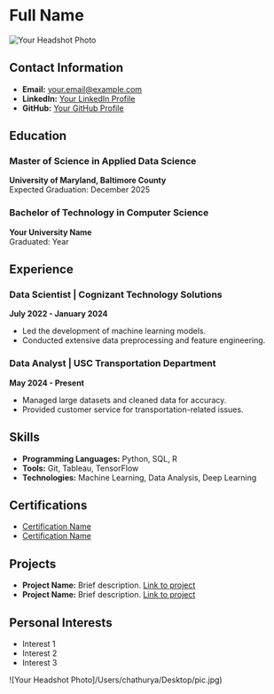 # Full Name

![Your Headshot Photo](path-to-your-photo.jpg)

## Contact Information
- **Email:** your.email@example.com
- **LinkedIn:** [Your LinkedIn Profile](https://linkedin.com/in/your-profile)
- **GitHub:** [Your GitHub Profile](https://github.com/your-profile)

## Education
### Master of Science in Applied Data Science
**University of Maryland, Baltimore County**  
Expected Graduation: December 2025

### Bachelor of Technology in Computer Science
**Your University Name**  
Graduated: Year

## Experience
### Data Scientist | Cognizant Technology Solutions
**July 2022 - January 2024**  
- Led the development of machine learning models.
- Conducted extensive data preprocessing and feature engineering.

### Data Analyst | USC Transportation Department
**May 2024 - Present**  
- Managed large datasets and cleaned data for accuracy.
- Provided customer service for transportation-related issues.

## Skills
- **Programming Languages:** Python, SQL, R
- **Tools:** Git, Tableau, TensorFlow
- **Technologies:** Machine Learning, Data Analysis, Deep Learning

## Certifications
- [Certification Name](link-to-certification)
- [Certification Name](link-to-certification)

## Projects
- **Project Name:** Brief description. [Link to project](https://github.com/your-project)
- **Project Name:** Brief description. [Link to project](https://github.com/your-project)

## Personal Interests
- Interest 1
- Interest 2
- Interest 3

![Your Headshot Photo]/Users/chathurya/Desktop/pic.jpg)
